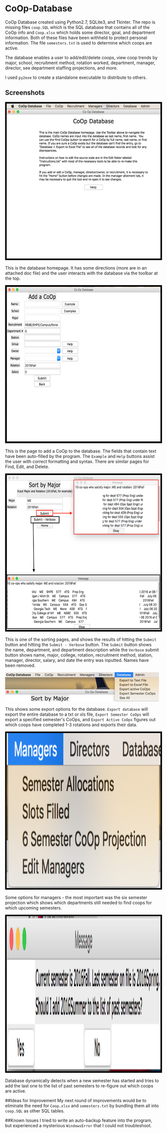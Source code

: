 # CoOp-Database
CoOp Database created using Python2.7, SQLite3, and Tkinter. The repo is missing files `coop.SQL` which is the SQL database that contains all of the CoOp info and `Coop.xlsx` which holds some director, goal, and department information. Both of these files have been withheld to protect personal information. The file `semesters.txt` is used to determine which coops are active.

The database enables a user to add/edit/delete coops, view coop trends by major, school, recruitment method, rotation worked, department, manager, director, see department staffing projections, and more. 

I used `py2exe` to create a standalone executable to distribute to others.

## Screenshots

<img src="https://github.com/alexkenan/CoOp-Database/blob/master/screenshots/7.png?raw=true" width="603" height="507" border="1" style="border:5px solid black">

This is the database homepage. It has some directions (more are in an attached doc file) and the user interacts with the database via the toolbar at the top. 

<img src="https://github.com/alexkenan/CoOp-Database/blob/master/screenshots/2.png?raw=true" width="603" height="507" style="border:5px solid black">

This is the page to add a CoOp to the database. The fields that contain text have been auto-filled by the program. The `Example` and `Help` buttons assist the user with correct formatting and syntax. There are similar pages for Find, Edit, and Delete.


<img src="https://github.com/alexkenan/CoOp-Database/blob/master/screenshots/3.png?raw=true" width="603" height="507" style="border:5px solid black">

This is one of the sorting pages, and shows the results of hitting the `Submit` button and hitting the `Submit - Verbose` button. The `Submit` button shows the name, department, and department description while the `Verbose` submit button shows name, major, college, rotation, recruitment method, station, manager, director, salary, and date the entry was inputted. Names have been removed.

<img src="https://github.com/alexkenan/CoOp-Database/blob/master/screenshots/4.png?raw=true">

This shows some export options for the database. `Export database` will export the entire database to a txt or xls file, `Export Semester CoOps` will export a specified semester's CoOps, and `Export Active CoOps` figures out which coops have completed 1-3 rotations and exports their data.

<img src="https://github.com/alexkenan/CoOp-Database/blob/master/screenshots/5.png?raw=true" width="603" height="507" style="border:5px solid black">

Some options for managers - the most important was the six semester projection which shows which departments still needed to find coops for which upcoming semesters.

<img src="https://github.com/alexkenan/CoOp-Database/blob/master/screenshots/6.png?raw=true" width="603" height="507" style="border:5px solid black">

Database dynamically detects when a new semester has started and tries to add the last one to the list of past semesters to re-figure out which coops are active.


##Ideas for Improvement
My next round of improvements would be to eliminate the need for `Coop.xlsx` and `semesters.txt` by bundling them all into `coop.SQL` as other SQL tables.

##Known Issues
I tried to write an auto-backup feature into the program, but experienced a mysterious `WindowsError` that I could not troubleshoot.
